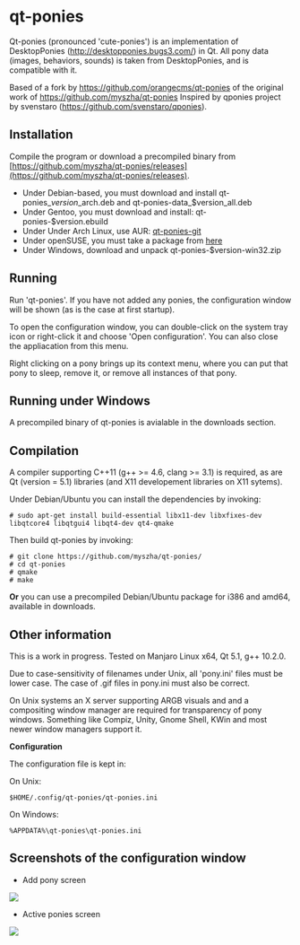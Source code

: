 qt-ponies
=========

Qt-ponies (pronounced 'cute-ponies') is an implementation of DesktopPonies (http://desktopponies.bugs3.com/) in Qt.
All pony data (images, behaviors, sounds) is taken from DesktopPonies, and is compatible with it.

Based of a fork by https://github.com/orangecms/qt-ponies
of the original work of https://github.com/myszha/qt-ponies
Inspired by qponies project by svenstaro (https://github.com/svenstaro/qponies).

Installation
------------
Compile the program or download a precompiled binary from [https://github.com/myszha/qt-ponies/releases](https://github.com/myszha/qt-ponies/releases).

* Under Debian-based, you must download and install qt-ponies\_$version\_$arch.deb and qt-ponies-data\_$version\_all.deb 
* Under Gentoo, you must download and install: qt-ponies-$version.ebuild
* Under Under Arch Linux, use AUR: [qt-ponies-git](https://aur.archlinux.org/packages/qt-ponies-git/)
* Under openSUSE, you must take a package from [here](http://software.opensuse.org/package/qt-ponies)
* Under Windows, download and unpack qt-ponies-$version-win32.zip 

Running
-------
Run 'qt-ponies'. If you have not added any ponies, the configuration window
will be shown (as is the case at first startup).

To open the configuration window, you can double-click on the system tray 
icon or right-click it and choose 'Open configuration'. You can also close
the appliacation from this menu.

Right clicking on a pony brings up its context menu, where you can put that
pony to sleep, remove it, or remove all instances of that pony.

Running under Windows
-------
A precompiled binary of qt-ponies is avialable in the downloads section.

Compilation
-----------
A compiler supporting C++11 (g++ >= 4.6, clang >= 3.1) is required, as are Qt (version = 5.1) libraries (and X11 developement libraries on X11 sytems).

Under Debian/Ubuntu you can install the dependencies by invoking:

    # sudo apt-get install build-essential libx11-dev libxfixes-dev libqtcore4 libqtgui4 libqt4-dev qt4-qmake

Then build qt-ponies by invoking:

    # git clone https://github.com/myszha/qt-ponies/
    # cd qt-ponies
    # qmake  
    # make  

**Or** you can use a precompiled Debian/Ubuntu package for i386 and amd64, available in downloads.

Other information
-----------------
This is a work in progress.
Tested on Manjaro Linux x64, Qt 5.1, g++ 10.2.0.

Due to case-sensitivity of filenames under Unix, all 'pony.ini' files 
must be lower case. The case of .gif files in pony.ini must also be 
correct.

On Unix systems an X server supporting ARGB visuals and and a compositing 
window manager are required for transparency of pony windows. Something like
Compiz, Unity, Gnome Shell, KWin and most newer window managers support it.

**Configuration**

The configuration file is kept in:

On Unix:

    $HOME/.config/qt-ponies/qt-ponies.ini

On Windows:

    %APPDATA%\qt-ponies\qt-ponies.ini


Screenshots of the configuration window
---------------------------------------

* Add pony screen
 
![](http://i.imgur.com/cObuc.png)


* Active ponies screen

![](http://i.imgur.com/rLhjM.png)
